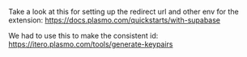Take a look at this for setting up the redirect url and other env for the extension:
https://docs.plasmo.com/quickstarts/with-supabase

We had to use this to make the consistent id:
https://itero.plasmo.com/tools/generate-keypairs

